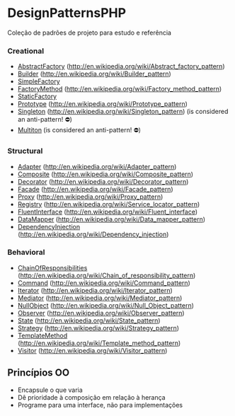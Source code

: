 DesignPatternsPHP
=================

Coleção de padrões de projeto para estudo e referência

### Creational

* [AbstractFactory](AbstractFactory) (http://en.wikipedia.org/wiki/Abstract_factory_pattern)
* [Builder](Builder) (http://en.wikipedia.org/wiki/Builder_pattern)
* [SimpleFactory](SimpleFactory)
* [FactoryMethod](FactoryMethod) (http://en.wikipedia.org/wiki/Factory_method_pattern)
* [StaticFactory](StaticFactory)
* [Prototype](Prototype) (http://en.wikipedia.org/wiki/Prototype_pattern)
* [Singleton](Singleton) (http://en.wikipedia.org/wiki/Singleton_pattern) (is considered an anti-pattern! :no_entry:)
* [Multiton](Multiton) (is considered an anti-pattern! :no_entry:)

### Structural

* [Adapter](Adapter) (http://en.wikipedia.org/wiki/Adapter_pattern)
* [Composite](Composite) (http://en.wikipedia.org/wiki/Composite_pattern)
* [Decorator](Decorator) (http://en.wikipedia.org/wiki/Decorator_pattern)
* [Facade](Facade) (http://en.wikipedia.org/wiki/Facade_pattern)
* [Proxy](Proxy) (http://en.wikipedia.org/wiki/Proxy_pattern)
* [Registry](Registry) (http://en.wikipedia.org/wiki/Service_locator_pattern)
* [FluentInterface](FluentInterface) (http://en.wikipedia.org/wiki/Fluent_interface)
* [DataMapper](DataMapper) (http://en.wikipedia.org/wiki/Data_mapper_pattern)
* [DependencyInjection](DependencyInjection) (http://en.wikipedia.org/wiki/Dependency_injection)

### Behavioral

* [ChainOfResponsibilities](ChainOfResponsibilities) (http://en.wikipedia.org/wiki/Chain_of_responsibility_pattern)
* [Command](Command) (http://en.wikipedia.org/wiki/Command_pattern)
* [Iterator](Iterator) (http://en.wikipedia.org/wiki/Iterator_pattern)
* [Mediator](Mediator) (http://en.wikipedia.org/wiki/Mediator_pattern)
* [NullObject](NullObject) (http://en.wikipedia.org/wiki/Null_Object_pattern)
* [Observer](Observer) (http://en.wikipedia.org/wiki/Observer_pattern)
* [State](State) (http://en.wikipedia.org/wiki/State_pattern)
* [Strategy](Strategy) (http://en.wikipedia.org/wiki/Strategy_pattern)
* [TemplateMethod](TemplateMethod) (http://en.wikipedia.org/wiki/Template_method_pattern)
* [Visitor](Visitor) (http://en.wikipedia.org/wiki/Visitor_pattern)


Princípios OO
-------------
- Encapsule o que varia
- Dê prioridade à composição em relação à herança
- Programe para uma interface, não para implementações